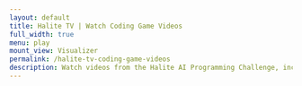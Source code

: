 ```yaml
---
layout: default
title: Halite TV | Watch Coding Game Videos
full_width: true
menu: play
mount_view: Visualizer
permalink: /halite-tv-coding-game-videos
description: Watch videos from the Halite AI Programming Challenge, including featured videos and games with top players.
---
```


<div id="visualizer-container"></div>

<div id="halitetv-visualizer">
</div>

